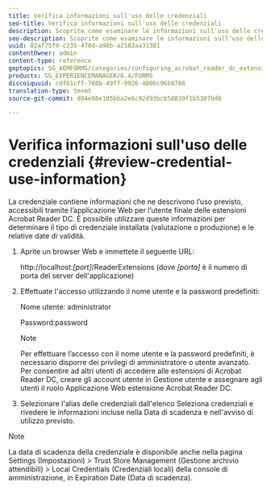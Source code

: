 ```yaml
---
title: Verifica informazioni sull'uso delle credenziali
seo-title: Verifica informazioni sull'uso delle credenziali
description: Scoprite come esaminare le informazioni sull'uso delle credenziali.
seo-description: Scoprite come esaminare le informazioni sull'uso delle credenziali.
uuid: 02af75f9-c235-470d-a98b-a2102aa31381
contentOwner: admin
content-type: reference
geptopics: SG_AEMFORMS/categories/configuring_acrobat_reader_dc_extensions
products: SG_EXPERIENCEMANAGER/6.4/FORMS
discoiquuid: cdf61cff-768b-49f7-9926-400bc96b0708
translation-type: tm+mt
source-git-commit: d04e08e105bba2e6c92d93bcb58839f1b5307bd8

---
```



# Verifica informazioni sull&#39;uso delle credenziali {#review-credential-use-information}

La credenziale contiene informazioni che ne descrivono l’uso previsto, accessibili tramite l’applicazione Web per l’utente finale delle estensioni Acrobat Reader DC. È possibile utilizzare queste informazioni per determinare il tipo di credenziale installata (valutazione o produzione) e le relative date di validità.

1. Aprite un browser Web e immettete il seguente URL:

   http://localhost:*[port]*/ReaderExtensions (dove *[porta]* è il numero di porta del server dell&#39;applicazione)

1. Effettuate l&#39;accesso utilizzando il nome utente e la password predefiniti:

   Nome utente: administrator

   Password:password

   >[!NOTE]
   >
   >Per effettuare l’accesso con il nome utente e la password predefiniti, è necessario disporre dei privilegi di amministratore o utente avanzato. Per consentire ad altri utenti di accedere alle estensioni di Acrobat Reader DC, creare gli account utente in Gestione utente e assegnare agli utenti il ruolo Applicazione Web estensione Acrobat Reader DC.

1. Selezionare l&#39;alias delle credenziali dall&#39;elenco Seleziona credenziali e rivedere le informazioni incluse nella Data di scadenza e nell&#39;avviso di utilizzo previsto.

>[!NOTE]
>
>La data di scadenza della credenziale è disponibile anche nella pagina Settings (Impostazioni) > Trust Store Management (Gestione archivio attendibili) > Local Credentials (Credenziali locali) della console di amministrazione, in Expiration Date (Data di scadenza).

